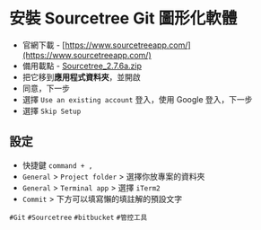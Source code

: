 # 安裝 Sourcetree Git 圖形化軟體
* 官網下載 - [https://www.sourcetreeapp.com/](https://www.sourcetreeapp.com/)
* 備用載點 - [Sourcetree_2.7.6a.zip](https://cdn.ioa.tw/MacEnvInit/Sourcetree_2.7.6a.zip)
* 把它移到**應用程式資料夾**，並開啟
* 同意，下一步
* 選擇 `Use an existing account` 登入，使用 Google 登入，下一步
* 選擇 `Skip Setup`

## 設定
* 快捷鍵 `command + ,`
* `General` > `Project folder` > 選擇你放專案的資料夾
* `General` > `Terminal app` > 選擇 `iTerm2`
* `Commit` > 下方可以填寫懶的填註解的預設文字


`#Git` `#Sourcetree` `#bitbucket` `#管控工具`